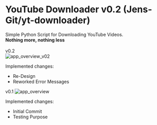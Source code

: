 # YouTube Downloader v0.2 (Jens-Git/yt-downloader)
Simple Python Script for Downloading YouTube Videos.<br />
<b>Nothing more, nothing less</b><br />
<br />
v0.2<br />
![app_overview_v02](https://user-images.githubusercontent.com/67972589/120559838-09e65200-c402-11eb-8685-9d2fd8296604.JPG)

Implemented changes:
- Re-Design
- Reworked Error Messages

v0.1
![app_overview](https://user-images.githubusercontent.com/67972589/120402338-42265b80-c342-11eb-9b0e-f91760742e83.JPG)

Implemented changes:
- Initial Commit
- Testing Purpose
